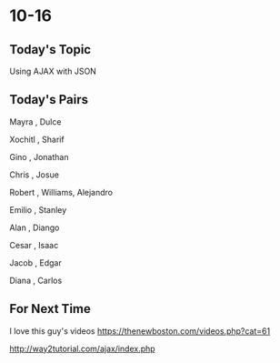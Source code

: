 # 10-16

## Today's Topic

Using AJAX with JSON

## Today's Pairs

Mayra , Dulce 

Xochitl , Sharif 

Gino , Jonathan 

Chris , Josue 

Robert , Williams, Alejandro 

Emilio , Stanley 

Alan , Diango 

Cesar , Isaac 

Jacob , Edgar 

Diana , Carlos 

## For Next Time
I love this guy's videos
https://thenewboston.com/videos.php?cat=61

http://way2tutorial.com/ajax/index.php
